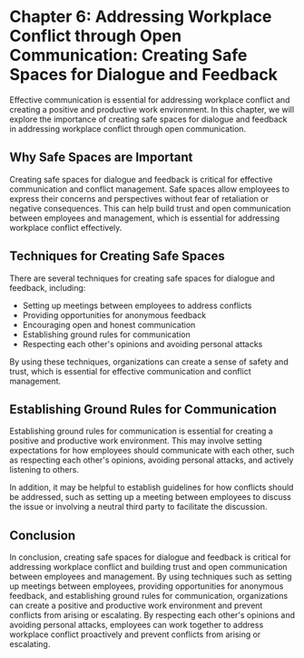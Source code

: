 Chapter 6: Addressing Workplace Conflict through Open Communication: Creating Safe Spaces for Dialogue and Feedback
===================================================================================================================

Effective communication is essential for addressing workplace conflict and creating a positive and productive work environment. In this chapter, we will explore the importance of creating safe spaces for dialogue and feedback in addressing workplace conflict through open communication.

Why Safe Spaces are Important
-----------------------------

Creating safe spaces for dialogue and feedback is critical for effective communication and conflict management. Safe spaces allow employees to express their concerns and perspectives without fear of retaliation or negative consequences. This can help build trust and open communication between employees and management, which is essential for addressing workplace conflict effectively.

Techniques for Creating Safe Spaces
-----------------------------------

There are several techniques for creating safe spaces for dialogue and feedback, including:

* Setting up meetings between employees to address conflicts
* Providing opportunities for anonymous feedback
* Encouraging open and honest communication
* Establishing ground rules for communication
* Respecting each other's opinions and avoiding personal attacks

By using these techniques, organizations can create a sense of safety and trust, which is essential for effective communication and conflict management.

Establishing Ground Rules for Communication
-------------------------------------------

Establishing ground rules for communication is essential for creating a positive and productive work environment. This may involve setting expectations for how employees should communicate with each other, such as respecting each other's opinions, avoiding personal attacks, and actively listening to others.

In addition, it may be helpful to establish guidelines for how conflicts should be addressed, such as setting up a meeting between employees to discuss the issue or involving a neutral third party to facilitate the discussion.

Conclusion
----------

In conclusion, creating safe spaces for dialogue and feedback is critical for addressing workplace conflict and building trust and open communication between employees and management. By using techniques such as setting up meetings between employees, providing opportunities for anonymous feedback, and establishing ground rules for communication, organizations can create a positive and productive work environment and prevent conflicts from arising or escalating. By respecting each other's opinions and avoiding personal attacks, employees can work together to address workplace conflict proactively and prevent conflicts from arising or escalating.
